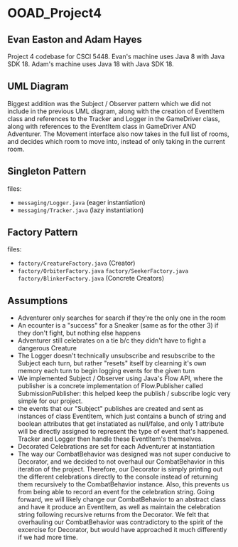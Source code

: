 # OOAD_Project4
## Evan Easton and Adam Hayes

Project 4 codebase for CSCI 5448. Evan's machine uses Java 8 with Java SDK 18. Adam's machine uses Java 18 with Java SDK 18.


## UML Diagram
Biggest addition was the Subject / Observer pattern which we did not include in the previous UML diagram, along with the creation of EventItem class and references to the Tracker and Logger in the GameDriver class, along with references to the EventItem class in GameDriver AND Adventurer. 
The Movement interface also now takes in the full list of rooms, and decides which room to move into, instead of only taking in the current room.

## Singleton Pattern
files: 
- `messaging/Logger.java` (eager instantiation)
- `messaging/Tracker.java` (lazy instantiation)

## Factory Pattern
files:
- `factory/CreatureFactory.java` (Creator)
- `factory/OrbiterFactory.java` `factory/SeekerFactory.java` `factory/BlinkerFactory.java` (Concrete Creators)

## Assumptions
- Adventurer only searches for search if they're the only one in the room
- An ecounter is a "success" for a Sneaker (same as for the other 3) if they don't fight, but nothing else happens
- Adventurer still celebrates on a tie b/c they didn't have to fight a dangerous Creature
- The Logger doesn't technically unsubscribe and resubscribe to the Subject each turn, but rather "resets" itself by clearning it's own memory each turn to begin logging events for the given turn
- We implemented Subject / Observer using Java's Flow API, where the publisher is a concrete implementation of Flow.Publisher called SubmissionPublisher: this helped keep the publish / subscribe logic very simple for our project.
- the events that our "Subject" publishes are created and sent as instances of class EventItem, which just contains a bunch of string and boolean attributes that get instatiated as null/false, and only 1 attribute will be directly assigned to represent the type of event that's happened. Tracker and Logger then handle these EventItem's themselves.
- Decorated Celebrations are set for each Adventurer at instantiation
- The way our CombatBehavior was designed was not super conducive to Decorator, and we decided to not overhaul our CombatBehavior in this iteration of the project. Therefore, our Decorator is simply printing out the different celebrations directly to the console instead of returning them recursively to the CombatBehavior instance. Also, this prevents us from being able to record an event for the celebration string. Going forward, we will likely change our CombatBehavior to an abstract class and have it produce an EventItem, as well as maintain the celebration string following recursive returns from the Decorator. We felt that overhauling our CombatBehavior was contradictory to the spirit of the excercise for Decorator, but would have approached it much differently if we had more time.
